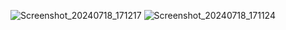 ![Screenshot_20240718_171217](https://github.com/user-attachments/assets/e0dfbcd6-dbae-43a3-806e-f23c96275446)
![Screenshot_20240718_171124](https://github.com/user-attachments/assets/e8a1494c-3128-4fb5-b42a-a8b33fef58b0)
